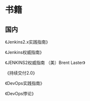 # 书籍

## 国内

《Jenkins2.x实践指南》

《Jenkins权威指南》

《JENKINS2权威指南 （美）Brent Laster》

《持续交付2.0》

《DevOps实践指南》

《DevOps悖论》

